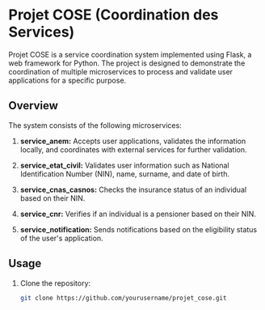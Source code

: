 # Projet COSE (Coordination des Services)

Projet COSE is a service coordination system implemented using Flask, a web framework for Python. The project is designed to demonstrate the coordination of multiple microservices to process and validate user applications for a specific purpose.

## Overview

The system consists of the following microservices:

1. **service_anem:** Accepts user applications, validates the information locally, and coordinates with external services for further validation.

2. **service_etat_civil:** Validates user information such as National Identification Number (NIN), name, surname, and date of birth.

3. **service_cnas_casnos:** Checks the insurance status of an individual based on their NIN.

4. **service_cnr:** Verifies if an individual is a pensioner based on their NIN.

5. **service_notification:** Sends notifications based on the eligibility status of the user's application.

## Usage

1. Clone the repository:

   ```bash
   git clone https://github.com/yourusername/projet_cose.git
